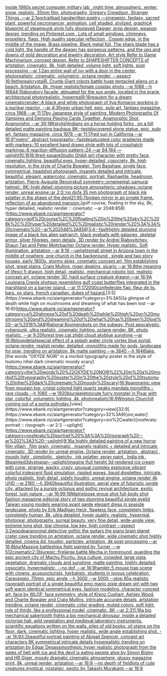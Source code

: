 [inside 1980s secret computer military lab , night time, atmospheric, winter, snow, realistic, 35mm film, photography, Gregory Crewdson, Stranger Things, —ar 2:1](https://www.ebank.nz/aiartgenerator?category=inside%201980s%20secret%20computer%20military%20lab%20%2C%20night%20time%2C%20atmospheric%2C%20winter%2C%20snow%2C%20realistic%2C%2035mm%20film%2C%20photography%2C%20Gregory%20Crewdson%2C%20Stranger%20Things%2C%20%E2%80%94ar%202%3A1)[portrait](https://www.ebank.nz/aiartgenerator?category=portrait)[bad handwritten poetry —zineq](https://www.ebank.nz/aiartgenerator?category=bad%20handwritten%20poetry%20%E2%80%94zineq)[epic, fantasy, sacred plant, powerful necromancer, animation, cell shaded, stylized, graphic](https://www.ebank.nz/aiartgenerator?category=epic%2C%20fantasy%2C%20sacred%20plant%2C%20powerful%20necromancer%2C%20animation%2C%20cell%20shaded%2C%20stylized%2C%20graphic)[A blueprint of steampunk style fully displayed Dagger, prop design, weapon design,  trending on Pinterest.com , Lots of small windows, chimneys, propellers, flags, High quality specular reflection ,  Copper  edge, in the middle of the image, Brass pipeline,  Black metal foil,  The sharp blade has a cold light, the handle of the dagger has gorgeous patterns, and the ups and downs of gold decoration and jewelry decoration, Art style Refer to Game Machinarium.  concept design, Refer to SHAPESHIFTER CONCEPTS  of artstation, cinematic,  8k, high detailed,  volume light,  soft lights,  post processing    --ar 1:2](https://www.ebank.nz/aiartgenerator?category=A%20blueprint%20of%20steampunk%20style%20fully%20displayed%20Dagger%2C%20prop%20design%2C%20weapon%20design%2C%20%20trending%20on%20Pinterest.com%20%2C%20Lots%20of%20small%20windows%2C%20chimneys%2C%20propellers%2C%20flags%2C%20High%20quality%20specular%20reflection%20%2C%20%20Copper%20%20edge%2C%20in%20the%20middle%20of%20the%20image%2C%20Brass%20pipeline%2C%20%20Black%20metal%20foil%2C%20%20The%20sharp%20blade%20has%20a%20cold%20light%2C%20the%20handle%20of%20the%20dagger%20has%20gorgeous%20patterns%2C%20and%20the%20ups%20and%20downs%20of%20gold%20decoration%20and%20jewelry%20decoration%2C%20Art%20style%20Refer%20to%20Game%20Machinarium.%20%20concept%20design%2C%20Refer%20to%20SHAPESHIFTER%20CONCEPTS%20%20of%20artstation%2C%20cinematic%2C%20%208k%2C%20high%20detailed%2C%20%20volume%20light%2C%20%20soft%20lights%2C%20%20post%20processing%20%20%20%20--ar%201%3A2)[an entire wall of ivy with a door in the center, photorealistic, cinematic, volumetric, octane render, --aspect 16:9](https://www.ebank.nz/aiartgenerator?category=an%20entire%20wall%20of%20ivy%20with%20a%20door%20in%20the%20center%2C%20photorealistic%2C%20cinematic%2C%20volumetric%2C%20octane%20render%2C%20--aspect%2016%3A9)[ethereal](https://www.ebank.nz/aiartgenerator?category=ethereal)[crystal](https://www.ebank.nz/aiartgenerator?category=crystal)[R. Crumb ](https://www.ebank.nz/aiartgenerator?category=R.%20Crumb%20)[Giant robots battle huge tentacled aliens on a beach. Artstation. 8k. Hyper realistic](https://www.ebank.nz/aiartgenerator?category=Giant%20robots%20battle%20huge%20tentacled%20aliens%20on%20a%20beach.%20Artstation.%208k.%20Hyper%20realistic)[female cosplay photo --w 1088 --h 1664](https://www.ebank.nz/aiartgenerator?category=female%20cosplay%20photo%20--w%201088%20--h%201664)[4:5](https://www.ebank.nz/aiartgenerator?category=4%3A5)[laboratory facade, atinuated for the sun angle, located in the prarie, architectural photorealistic, hyperreal](https://www.ebank.nz/aiartgenerator?category=laboratory%20facade%2C%20atinuated%20for%20the%20sun%20angle%2C%20located%20in%20the%20prarie%2C%20architectural%20photorealistic%2C%20hyperreal)[9:16](https://www.ebank.nz/aiartgenerator?category=9%3A16)[requiem for a dream cinematic](https://www.ebank.nz/aiartgenerator?category=requiem%20for%20a%20dream%20cinematic)[render::](https://www.ebank.nz/aiartgenerator?category=render%3A%3A)[A black and white photograph of Ilya Komarov working in a nuclear reactor. --ar 4:3](https://www.ebank.nz/aiartgenerator?category=A%20black%20and%20white%20photograph%20of%20Ilya%20Komarov%20working%20in%20a%20nuclear%20reactor.%20--ar%204%3A3)[foggy urban hell, epic, pulp art, fantasy magazine, circa 1968 --ar 11:17](https://www.ebank.nz/aiartgenerator?category=foggy%20urban%20hell%2C%20epic%2C%20pulp%20art%2C%20fantasy%20magazine%2C%20circa%201968%20--ar%2011%3A17)[by Japanese style of painting, Modern Photographs Of Vampires and Demons Playing Cards Together, Anamorphic Shot, Anamorphic --ar 39:1](https://www.ebank.nz/aiartgenerator?category=by%20Japanese%20style%20of%20painting%2C%20Modern%20Photographs%20Of%20Vampires%20and%20Demons%20Playing%20Cards%20Together%2C%20Anamorphic%20Shot%2C%20Anamorphic%20--ar%2039%3A1)[8K](https://www.ebank.nz/aiartgenerator?category=8K)[stylish](https://www.ebank.nz/aiartgenerator?category=stylish)[Indians on a horse holding forks , on a hill detailed matte painting bauhaus 8K](https://www.ebank.nz/aiartgenerator?category=Indians%20on%20a%20horse%20holding%20forks%20%2C%20on%20a%20hill%20detailed%20matte%20painting%20bauhaus%208K)[--test](https://www.ebank.nz/aiartgenerator?category=--test)[discovered stone statue, epic, pulp art, fantasy magazine, circa 1978 --ar 11:17](https://www.ebank.nz/aiartgenerator?category=discovered%20stone%20statue%2C%20epic%2C%20pulp%20art%2C%20fantasy%20magazine%2C%20circa%201978%20--ar%2011%3A17)[red sun in California --ar 16:9](https://www.ebank.nz/aiartgenerator?category=red%20sun%20in%20California%20--ar%2016%3A9)["metro", abstract typography](https://www.ebank.nz/aiartgenerator?category=%22metro%22%2C%20abstract%20typography)[--fast](https://www.ebank.nz/aiartgenerator?category=--fast)[desaturated color gradients made with markers::10 excellent hand drawn style with lots of crosshatch markings::6 reaction-diffusion pattern::24 —ar 94:164 —uplight](https://www.ebank.nz/aiartgenerator?category=desaturated%20color%20gradients%20made%20with%20markers%3A%3A10%20excellent%20hand%20drawn%20style%20with%20lots%20of%20crosshatch%20markings%3A%3A6%20reaction-diffusion%20pattern%3A%3A24%20%E2%80%94ar%2094%3A164%20%E2%80%94uplight)[10:16](https://www.ebank.nz/aiartgenerator?category=10%3A16)[16:9](https://www.ebank.nz/aiartgenerator?category=16%3A9)[red-square](https://www.ebank.nz/aiartgenerator?category=red-square)[Studio Ghibli girl character with pretty face, cinematic lighting, beautiful eyes, hyper-detailed, cgsociety, 8k, high resolution, in the style of Charlie Bowater, Tom Bagshaw, single face, symmetrical, headshot photograph, insanely detailed and intricate, beautiful, elegant, watercolor, cinematic, portrait, Raphaelite, headroom, artstation, Pierre-Auguste Renoir](https://www.ebank.nz/aiartgenerator?category=Studio%20Ghibli%20girl%20character%20with%20pretty%20face%2C%20cinematic%20lighting%2C%20beautiful%20eyes%2C%20hyper-detailed%2C%20cgsociety%2C%208k%2C%20high%20resolution%2C%20in%20the%20style%20of%20Charlie%20Bowater%2C%20Tom%20Bagshaw%2C%20single%20face%2C%20symmetrical%2C%20headshot%20photograph%2C%20insanely%20detailed%20and%20intricate%2C%20beautiful%2C%20elegant%2C%20watercolor%2C%20cinematic%2C%20portrait%2C%20Raphaelite%2C%20headroom%2C%20artstation%2C%20Pierre-Auguste%20Renoir)[skull symmetry::ornemental::samurai helmet:: 8K::high detail::stunning picture atmospheric::shadows::octane render, unreal engine::ar 2:3::no dof](https://www.ebank.nz/aiartgenerator?category=skull%20symmetry%3A%3Aornemental%3A%3Asamurai%20helmet%3A%3A%208K%3A%3Ahigh%20detail%3A%3Astunning%20picture%20atmospheric%3A%3Ashadows%3A%3Aoctane%20render%2C%20unreal%20engine%3A%3Aar%202%3A3%3A%3Ano%20dof)[a 35 mm photograph of black ink splatter in the shape of the devil](https://www.ebank.nz/aiartgenerator?category=a%2035%20mm%20photograph%20of%20black%20ink%20splatter%20in%20the%20shape%20of%20the%20devil)[21:9](https://www.ebank.nz/aiartgenerator?category=21%3A9)[5:7](https://www.ebank.nz/aiartgenerator?category=5%3A7)[broken mirror in an ornate frame. reflection of an abandoned mansion.](https://www.ebank.nz/aiartgenerator?category=broken%20mirror%20in%20an%20ornate%20frame.%20reflection%20of%20an%20abandoned%20mansion.)[golf course, floating in the sky, 8k, hyper detailed, realistic render :: cinematic --ar 2048:858](https://www.ebank.nz/aiartgenerator?category=golf%20course%2C%20floating%20in%20the%20sky%2C%208k%2C%20hyper%20detailed%2C%20realistic%20render%20%3A%3A%20cinematic%20--ar%202048%3A858)[3:4](https://www.ebank.nz/aiartgenerator?category=3%3A4)[--fast](https://www.ebank.nz/aiartgenerator?category=--fast)[Highly detailed stunning image of a black lips alien patriarch, black eyeballs with galaxies,  skeletal armor, silver filigrees, neon details, 3D render by Andrei Riabovitchev, Shaun Tan and Peter Mohrbacher Octane render. Hyper realistic. Soft illumination. artstation --ar 9:16 --uplight](https://www.ebank.nz/aiartgenerator?category=Highly%20detailed%20stunning%20image%20of%20a%20black%20lips%20alien%20patriarch%2C%20black%20eyeballs%20with%20galaxies%2C%20%20skeletal%20armor%2C%20silver%20filigrees%2C%20neon%20details%2C%203D%20render%20by%20Andrei%20Riabovitchev%2C%20Shaun%20Tan%20and%20Peter%20Mohrbacher%20Octane%20render.%20Hyper%20realistic.%20Soft%20illumination.%20artstation%20--ar%209%3A16%20--uplight)[small street in Arizona town in the middle of nowhere, one church in the background , single and two story houses, early 1800s, stormy skies, cinematic concept art, film establishing shot, great plains, Craig Mullins, roger deakins, sicario --ar 16:8](https://www.ebank.nz/aiartgenerator?category=small%20street%20in%20Arizona%20town%20in%20the%20middle%20of%20nowhere%2C%20one%20church%20in%20the%20background%20%2C%20single%20and%20two%20story%20houses%2C%20early%201800s%2C%20stormy%20skies%2C%20cinematic%20concept%20art%2C%20film%20establishing%20shot%2C%20great%20plains%2C%20Craig%20Mullins%2C%20roger%20deakins%2C%20sicario%20--ar%2016%3A8)[the meaning of life](https://www.ebank.nz/aiartgenerator?category=the%20meaning%20of%20life)[sci fi dragon, high detail, realistic, mechanical robotic bot, realistic concept art, octane render 3D, hard surface creature dragon  —ar 16:9](https://www.ebank.nz/aiartgenerator?category=sci%20fi%20dragon%2C%20high%20detail%2C%20realistic%2C%20mechanical%20robotic%20bot%2C%20realistic%20concept%20art%2C%20octane%20render%203D%2C%20hard%20surface%20creature%20dragon%20%20%E2%80%94ar%2016%3A9)[A Louisiana Creole shotgun resembling gulf coast butterflies integrated in the marshland on a barrier island. --ar 11:17](https://www.ebank.nz/aiartgenerator?category=A%20Louisiana%20Creole%20shotgun%20resembling%20gulf%20coast%20butterflies%20integrated%20in%20the%20marshland%20on%20a%20barrier%20island.%20--ar%2011%3A17)[2000](https://www.ebank.nz/aiartgenerator?category=2000)[confederate flag. fleur de lis. bars. no stars. french canadian. dukes of hazard.](https://www.ebank.nz/aiartgenerator?category=confederate%20flag.%20fleur%20de%20lis.%20bars.%20no%20stars.%20french%20canadian.%20dukes%20of%20hazard.)[3:5](https://www.ebank.nz/aiartgenerator?category=3%3A5)[a glimpse of death while high on mushrooms and dreaming of what has been lost --ar 16:8](https://www.ebank.nz/aiartgenerator?category=a%20glimpse%20of%20death%20while%20high%20on%20mushrooms%20and%20dreaming%20of%20what%20has%20been%20lost%20--ar%2016%3A8)[Rational Bovine](https://www.ebank.nz/aiartgenerator?category=Rational%20Bovine)[robots on the subway, Post apocalyptic, cyberpunk, ultra realistic, cinematic lighting, octane render, 8K, photo realistic,  --ar 9:20](https://www.ebank.nz/aiartgenerator?category=robots%20on%20the%20subway%2C%20Post%20apocalyptic%2C%20cyberpunk%2C%20ultra%20realistic%2C%20cinematic%20lighting%2C%20octane%20render%2C%208K%2C%20photo%20realistic%2C%20%20--ar%209%3A20)[forest,tree,cat,zhibli,cloud,skyblue,sunshine —ar 16:9](https://www.ebank.nz/aiartgenerator?category=forest%2Ctree%2Ccat%2Czhibli%2Ccloud%2Cskyblue%2Csunshine%20%E2%80%94ar%2016%3A9)[bloop](https://www.ebank.nz/aiartgenerator?category=bloop)[detail](https://www.ebank.nz/aiartgenerator?category=detail)[special effect of a splash water circle vortex blue portal, octane rendre, realisti render, detailed -](https://www.ebank.nz/aiartgenerator?category=special%20effect%20of%20a%20splash%20water%20circle%20vortex%20blue%20portal%2C%20octane%20rendre%2C%20realisti%20render%2C%20detailed%20-)[monoliths made for gods, landscape for pray, trending on artstation, 8k matte painting --w 3840 --h 1646](https://www.ebank.nz/aiartgenerator?category=monoliths%20made%20for%20gods%2C%20landscape%20for%20pray%2C%20trending%20on%20artstation%2C%208k%20matte%20painting%20--w%203840%20--h%201646)[lake.](https://www.ebank.nz/aiartgenerator?category=lake.)[the words "OXYDE NOIR" in a morbid typography poster in the style of tsutomu nihei dark cinematic moody scary](https://www.ebank.nz/aiartgenerator?category=the%20words%20%22OXYDE%20NOIR%22%20in%20a%20morbid%20typography%20poster%20in%20the%20style%20of%20tsutomu%20nihei%20dark%20cinematic%20moody%20scary)[16:9](https://www.ebank.nz/aiartgenerator?category=16%3A9)[panoramic view from moutain top, cristal colored light quartz peaks mandala monoliths :: rare clouds --h 1080 --w 1920](https://www.ebank.nz/aiartgenerator?category=panoramic%20view%20from%20moutain%20top%2C%20cristal%20colored%20light%20quartz%20peaks%20mandala%20monoliths%20%3A%3A%20rare%20clouds%20--h%201080%20--w%201920)[blur](https://www.ebank.nz/aiartgenerator?category=blur)[skeleton](https://www.ebank.nz/aiartgenerator?category=skeleton)[cute furry monster in Pixar with star, colorful, volumetric lighting, 4k, photorealistic](https://www.ebank.nz/aiartgenerator?category=cute%20furry%20monster%20in%20Pixar%20with%20star%2C%20colorful%2C%20volumetric%20lighting%2C%204k%2C%20photorealistic)[16:9](https://www.ebank.nz/aiartgenerator?category=16%3A9)[Winston Churchill coming out of a porta potty](https://www.ebank.nz/aiartgenerator?category=Winston%20Churchill%20coming%20out%20of%20a%20porta%20potty)[day.](https://www.ebank.nz/aiartgenerator?category=day.)[view](https://www.ebank.nz/aiartgenerator?category=view)[32:9](https://www.ebank.nz/aiartgenerator?category=32%3A9)[oni,water](https://www.ebank.nz/aiartgenerator?category=oni%2Cwater)[nosferatu portrait :: risograph --ar 2:3 --uplight](https://www.ebank.nz/aiartgenerator?category=nosferatu%20portrait%20%3A%3A%20risograph%20--ar%202%3A3%20--uplight)[9:16](https://www.ebank.nz/aiartgenerator?category=9%3A16)[a highly detailed painting of a new horror film villain , film grain, cinematic , insanely realistic + detailed and intricate, cinematic, 3D render by unreal engine, Octane render, artstation , abstract , moody light , simplistic , sketchy , ink splatter, spray paint , India ink , 8k](https://www.ebank.nz/aiartgenerator?category=a%20highly%20detailed%20painting%20of%20a%20new%20horror%20film%20villain%20%2C%20film%20grain%2C%20cinematic%20%2C%20insanely%20realistic%20%2B%20detailed%20and%20intricate%2C%20cinematic%2C%203D%20render%20by%20unreal%20engine%2C%20Octane%20render%2C%20artstation%20%2C%20abstract%20%2C%20moody%20light%20%2C%20simplistic%20%2C%20sketchy%20%2C%20ink%20splatter%2C%20spray%20paint%20%2C%20India%20ink%20%2C%208k)[painted](https://www.ebank.nz/aiartgenerator?category=painted)[3](https://www.ebank.nz/aiartgenerator?category=3)[dystopian](https://www.ebank.nz/aiartgenerator?category=dystopian)[--uplight](https://www.ebank.nz/aiartgenerator?category=--uplight)[/imagine lfull height 3d rendered ice cream with cone,  strange, wacky, crazy, unusual complex explosive vibrant colorful iridescent  fluid simulation, rippled waves, liquid droplettes, intricate, photo realistic, high detail, sidefx houdini, unreal engine, octane render 4k UHD --w 2160 --h 3940](https://www.ebank.nz/aiartgenerator?category=/imagine%20lfull%20height%203d%20rendered%20ice%20cream%20with%20cone%2C%20%20strange%2C%20wacky%2C%20crazy%2C%20unusual%20complex%20explosive%20vibrant%20colorful%20iridescent%20%20fluid%20simulation%2C%20rippled%20waves%2C%20liquid%20droplettes%2C%20intricate%2C%20photo%20realistic%2C%20high%20detail%2C%20sidefx%20houdini%2C%20unreal%20engine%2C%20octane%20render%204k%20UHD%20--w%202160%20--h%203940)[beautiful illustration, aerial view of futuristic jungle city, attacked by a purple octopus and gothic revival architecture, exotic forest, lush nature, --ar 16:9](https://www.ebank.nz/aiartgenerator?category=beautiful%20illustration%2C%20aerial%20view%20of%20futuristic%20jungle%20city%2C%20attacked%20by%20a%20purple%20octopus%20and%20gothic%20revival%20architecture%2C%20exotic%20forest%2C%20lush%20nature%2C%20--ar%2016%3A9)[9:16](https://www.ebank.nz/aiartgenerator?category=9%3A16)[Matrix](https://www.ebank.nz/aiartgenerator?category=Matrix)[loose group shot full-body shot fashion magazine editorial story of two stunning beautiful single eyelid Taiwan young models wearing avant garde elegant dress in seaside landscape, photo by Erik Madigan Heck, flawless face, completely limbs, completely human, 8k, ultra detailed, hyper quality, realistic, hyperreal, photoreal, photography, surreal beauty, very fine detail, wide-angle view, extreme long shot, low chroma, low key, high contrast --aspect 3:2](https://www.ebank.nz/aiartgenerator?category=loose%20group%20shot%20full-body%20shot%20fashion%20magazine%20editorial%20story%20of%20two%20stunning%20beautiful%20single%20eyelid%20Taiwan%20young%20models%20wearing%20avant%20garde%20elegant%20dress%20in%20seaside%20landscape%2C%20photo%20by%20Erik%20Madigan%20Heck%2C%20flawless%20face%2C%20completely%20limbs%2C%20completely%20human%2C%208k%2C%20ultra%20detailed%2C%20hyper%20quality%2C%20realistic%2C%20hyperreal%2C%20photoreal%2C%20photography%2C%20surreal%20beauty%2C%20very%20fine%20detail%2C%20wide-angle%20view%2C%20extreme%20long%20shot%2C%20low%20chroma%2C%20low%20key%2C%20high%20contrast%20--aspect%203%3A2)[wood](https://www.ebank.nz/aiartgenerator?category=wood)[paranormal detective gothic the guitars the piano brain planet crater cave trending on artstation, octane render, wide cinematic shot highly detailed, cinema 4d, houdini, particles, artstation, 4k post-processing --ar 16:8](https://www.ebank.nz/aiartgenerator?category=paranormal%20detective%20gothic%20the%20guitars%20the%20piano%20brain%20planet%20crater%20cave%20trending%20on%20artstation%2C%20octane%20render%2C%20wide%20cinematic%20shot%20highly%20detailed%2C%20cinema%204d%2C%20houdini%2C%20particles%2C%20artstation%2C%204k%20post-processing%20--ar%2016%3A8)[blur](https://www.ebank.nz/aiartgenerator?category=blur)[Massive battleships fight painted by Turner, --w 512](https://www.ebank.nz/aiartgenerator?category=Massive%20battleships%20fight%20painted%20by%20Turner%2C%20--w%20512)[cinematic](https://www.ebank.nz/aiartgenerator?category=cinematic)[2:3](https://www.ebank.nz/aiartgenerator?category=2%3A3)[blur](https://www.ebank.nz/aiartgenerator?category=blur)[epic::](https://www.ebank.nz/aiartgenerator?category=epic%3A%3A)[fire](https://www.ebank.nz/aiartgenerator?category=fire)[large battle Mecha in foreground, guarding the epic ancient city of Machu Picchu, Inca culture, crowded, large vista, vegetation, dramatic clouds and sunshine, matte painting, highly detailed, cgsociety, hyperrealistic, --no dof, --ar 16:9](https://www.ebank.nz/aiartgenerator?category=large%20battle%20Mecha%20in%20foreground%2C%20guarding%20the%20epic%20ancient%20city%20of%20Machu%20Picchu%2C%20Inca%20culture%2C%20crowded%2C%20large%20vista%2C%20vegetation%2C%20dramatic%20clouds%20and%20sunshine%2C%20matte%20painting%2C%20highly%20detailed%2C%20cgsociety%2C%20hyperrealistic%2C%20--no%20dof%2C%20--ar%2016%3A9)[hamlet::5 mouse trap scene with clowns, acupuncturists, herbalists, students in joyous celebration, Caravaggio, 70mm, epic angle --h 3000 --w 5000 --stop 85](https://www.ebank.nz/aiartgenerator?category=hamlet%3A%3A5%20mouse%20trap%20scene%20with%20clowns%2C%20acupuncturists%2C%20herbalists%2C%20students%20in%20joyous%20celebration%2C%20Caravaggio%2C%2070mm%2C%20epic%20angle%20--h%203000%20--w%205000%20--stop%2085)[a realistic risograph portrait of a single beautiful emo manic pixie dream girl with two soft warm identical symmetrical eyes, fashion modeling, character concept art, face by WLOP, face symmetry, style of Krenz Cushart, Ashley Wood, and Charlie Bowater and Craig Mullins, intricate accurate details, artstation trending, octane render, cinematic color grading, muted colors, soft light, rule of thirds, like a professional model, cinematic, 8K --ar 2:3](https://www.ebank.nz/aiartgenerator?category=a%20realistic%20risograph%20portrait%20of%20a%20single%20beautiful%20emo%20manic%20pixie%20dream%20girl%20with%20two%20soft%20warm%20identical%20symmetrical%20eyes%2C%20fashion%20modeling%2C%20character%20concept%20art%2C%20face%20by%20WLOP%2C%20face%20symmetry%2C%20style%20of%20Krenz%20Cushart%2C%20Ashley%20Wood%2C%20and%20Charlie%20Bowater%20and%20Craig%20Mullins%2C%20intricate%20accurate%20details%2C%20artstation%20trending%2C%20octane%20render%2C%20cinematic%20color%20grading%2C%20muted%20colors%2C%20soft%20light%2C%20rule%20of%20thirds%2C%20like%20a%20professional%20model%2C%20cinematic%2C%208K%20--ar%202%3A3)[11:16](https://www.ebank.nz/aiartgenerator?category=11%3A16)[a bio mechanical sabertooth fights a bio mechanical dinosaur, inside a detailed victorian hall. wild vegetation and medieval laboratory instruments. scientific equations written on the walls. piles of old books. oil stains on the floor. dark. cinematic lighting. hyper realistic. wide angle establishing shot.  --ar 16:9](https://www.ebank.nz/aiartgenerator?category=a%20bio%20mechanical%20sabertooth%20fights%20a%20bio%20mechanical%20dinosaur%2C%20inside%20a%20detailed%20victorian%20hall.%20wild%20vegetation%20and%20medieval%20laboratory%20instruments.%20scientific%20equations%20written%20on%20the%20walls.%20piles%20of%20old%20books.%20oil%20stains%20on%20the%20floor.%20dark.%20cinematic%20lighting.%20hyper%20realistic.%20wide%20angle%20establishing%20shot.%20%20--ar%2016%3A9)[3:2](https://www.ebank.nz/aiartgenerator?category=3%3A2)[beautiful portrait painting of Abigail Spencer, concept art characters 8K symmetrical intricate details hyperealistic trending on artstation by Edgar Degas](https://www.ebank.nz/aiartgenerator?category=beautiful%20portrait%20painting%20of%20Abigail%20Spencer%2C%20concept%20art%20characters%208K%20symmetrical%20intricate%20details%20hyperealistic%20trending%20on%20artstation%20by%20Edgar%20Degas)[smooth](https://www.ebank.nz/aiartgenerator?category=smooth)[epic hyper realistic photograph from the gates of hell with ice and the devil is eating people alive by Simon Bisley and HR Giger, moody dramatic cinematic atmosphere, glossy magazine print, 8k, unreal render, artstation --ar 16:9 --no depth of field](https://www.ebank.nz/aiartgenerator?category=epic%20hyper%20realistic%20photograph%20from%20the%20gates%20of%20hell%20with%20ice%20and%20the%20devil%20is%20eating%20people%20alive%20by%20Simon%20Bisley%20and%20HR%20Giger%2C%20moody%20dramatic%20cinematic%20atmosphere%2C%20glossy%20magazine%20print%2C%208k%2C%20unreal%20render%2C%20artstation%20--ar%2016%3A9%20--no%20depth%20of%20field)[lots of cute creatures mystical, nostalgic, peotic by Takashi Murakami --ar 16:9](https://www.ebank.nz/aiartgenerator?category=lots%20of%20cute%20creatures%20mystical%2C%20nostalgic%2C%20peotic%20by%20Takashi%20Murakami%20--ar%2016%3A9)